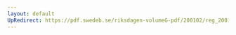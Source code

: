 ```yaml
---
layout: default
UpRedirect: https://pdf.swedeb.se/riksdagen-volumeG-pdf/200102/reg_200102/reg_200102_0583.pdf
---
```

